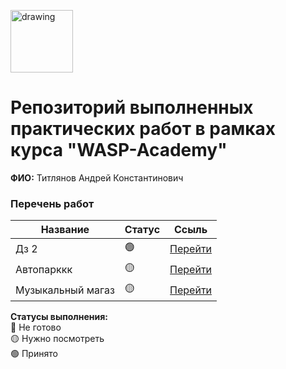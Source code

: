 <a href="https://wasp-academy.com"><img src="https://wasp-academy.com/Resources/wasp-logo.png" alt="drawing" width="100"/></a>
# Репозиторий выполненных практических работ в рамках курса "WASP-Academy"
**ФИО:** Титлянов Андрей Константинович

### Перечень работ

Название          | Статус |Ссыль
------------------|--------|--------
Дз 2              | 🟢    | <a href="https://github.com/Ludastic/wasp/tree/main/homework-1">Перейти</a>
Автопарккк        | 🟡    | <a href="https://github.com/Ludastic/wasp/tree/main/AutoPark">Перейти</a>
Музыкальный магаз | 🟡    | <a href="https://github.com/Ludastic/wasp/tree/main/MusicShop">Перейти</a>

**Статусы выполнения:** <br>
🔴 Не готово <br>
🟡 Нужно посмотреть <br>
🟢 Принято <br>
